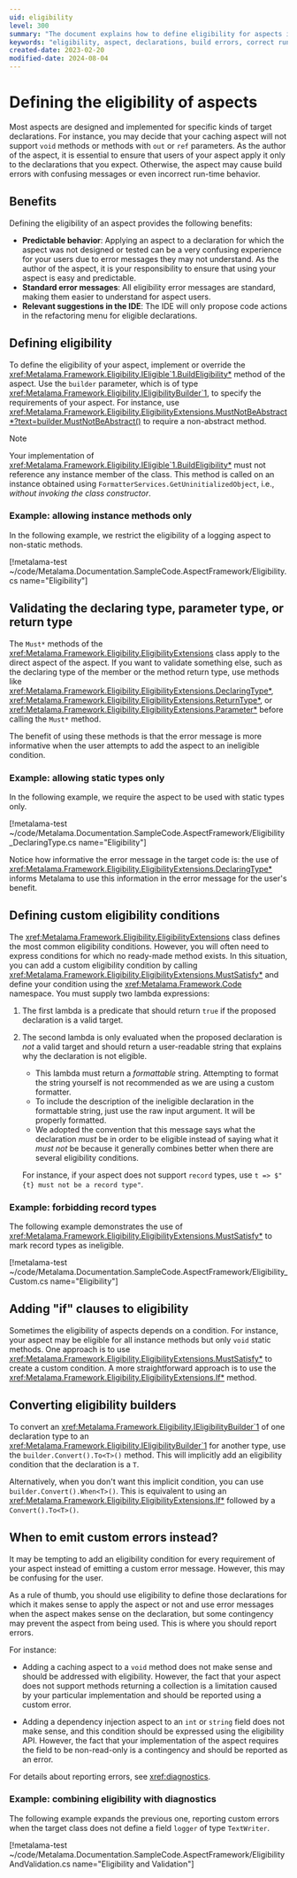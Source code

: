 ```yaml
---
uid: eligibility
level: 300
summary: "The document explains how to define eligibility for aspects in code, ensuring predictable behavior, standard error messages, and relevant IDE suggestions. It provides examples and discusses benefits, custom eligibility conditions, eligibility builders, and when to emit custom errors."
keywords: "eligibility, aspect, declarations, build errors, correct run-time behavior, Metalama.Framework.Eligibility, eligibility conditions, IEligibilityBuilder, MustSatisfy, custom errors"
created-date: 2023-02-20
modified-date: 2024-08-04
---
```


# Defining the eligibility of aspects

Most aspects are designed and implemented for specific kinds of target declarations. For instance, you may decide that your caching aspect will not support `void` methods or methods with `out` or `ref` parameters. As the author of the aspect, it is essential to ensure that users of your aspect apply it only to the declarations that you expect. Otherwise, the aspect may cause build errors with confusing messages or even incorrect run-time behavior.

## Benefits

Defining the eligibility of an aspect provides the following benefits:

* **Predictable behavior**: Applying an aspect to a declaration for which the aspect was not designed or tested can be a very confusing experience for your users due to error messages they may not understand. As the author of the aspect, it is your responsibility to ensure that using your aspect is easy and predictable.
* **Standard error messages**: All eligibility error messages are standard, making them easier to understand for aspect users.
* **Relevant suggestions in the IDE**: The IDE will only propose code actions in the refactoring menu for eligible declarations.

## Defining eligibility

To define the eligibility of your aspect, implement or override the <xref:Metalama.Framework.Eligibility.IEligible`1.BuildEligibility*> method of the aspect. Use the `builder` parameter, which is of type <xref:Metalama.Framework.Eligibility.IEligibilityBuilder`1>, to specify the requirements of your aspect. For instance, use <xref:Metalama.Framework.Eligibility.EligibilityExtensions.MustNotBeAbstract*?text=builder.MustNotBeAbstract()> to require a non-abstract method.

>[!NOTE]
> Your implementation of <xref:Metalama.Framework.Eligibility.IEligible`1.BuildEligibility*> must not reference any instance member of the class. This method is called on an instance obtained using `FormatterServices.GetUninitializedObject`, i.e., _without invoking the class constructor_.

### Example: allowing instance methods only

In the following example, we restrict the eligibility of a logging aspect to non-static methods.

[!metalama-test  ~/code/Metalama.Documentation.SampleCode.AspectFramework/Eligibility.cs name="Eligibility"]

## Validating the declaring type, parameter type, or return type

The `Must*` methods of the <xref:Metalama.Framework.Eligibility.EligibilityExtensions> class apply to the direct aspect of the aspect. If you want to validate something else, such as the declaring type of the member or the method return type, use methods like <xref:Metalama.Framework.Eligibility.EligibilityExtensions.DeclaringType*>, <xref:Metalama.Framework.Eligibility.EligibilityExtensions.ReturnType*>, or <xref:Metalama.Framework.Eligibility.EligibilityExtensions.Parameter*> before calling the `Must*` method.

The benefit of using these methods is that the error message is more informative when the user attempts to add the aspect to an ineligible condition.

### Example: allowing static types only

In the following example, we require the aspect to be used with static types only.

[!metalama-test  ~/code/Metalama.Documentation.SampleCode.AspectFramework/Eligibility_DeclaringType.cs name="Eligibility"]

Notice how informative the error message in the target code is: the use of <xref:Metalama.Framework.Eligibility.EligibilityExtensions.DeclaringType*> informs Metalama to use this information in the error message for the user's benefit.

## Defining custom eligibility conditions

The <xref:Metalama.Framework.Eligibility.EligibilityExtensions> class defines the most common eligibility conditions. However, you will often need to express conditions for which no ready-made method exists. In this situation, you can add a custom eligibility condition by calling <xref:Metalama.Framework.Eligibility.EligibilityExtensions.MustSatisfy*> and define your condition using the <xref:Metalama.Framework.Code> namespace. You must supply two lambda expressions:

1. The first lambda is a predicate that should return `true` if the proposed declaration is a valid target.
2. The second lambda is only evaluated when the proposed declaration is _not_ a valid target and should return a user-readable string that explains why the declaration is not eligible.

    * This lambda must return a _formattable_ string. Attempting to format the string yourself is not recommended as we are using a custom formatter.
    * To include the description of the ineligible declaration in the formattable string, just use the raw input argument. It will be properly formatted.
    * We adopted the convention that this message says what the declaration _must_ be in order to be eligible instead of saying what it _must not_ be because it generally combines better when there are several eligibility conditions.

    For instance, if your aspect does not support `record` types, use `t => $"{t} must not be a record type"`.

### Example: forbidding record types

The following example demonstrates the use of <xref:Metalama.Framework.Eligibility.EligibilityExtensions.MustSatisfy*> to mark record types as ineligible.

[!metalama-test  ~/code/Metalama.Documentation.SampleCode.AspectFramework/Eligibility_Custom.cs name="Eligibility"]


## Adding "if" clauses to eligibility

Sometimes the eligibility of aspects depends on a condition. For instance, your aspect may be eligible for all instance methods but only `void` static methods. One approach is to use <xref:Metalama.Framework.Eligibility.EligibilityExtensions.MustSatisfy*> to create a custom condition. A more straightforward approach is to use the <xref:Metalama.Framework.Eligibility.EligibilityExtensions.If*> method.


## Converting eligibility builders

To convert an <xref:Metalama.Framework.Eligibility.IEligibilityBuilder`1> of one declaration type to an <xref:Metalama.Framework.Eligibility.IEligibilityBuilder`1> for another type, use the `builder.Convert().To<T>()` method. This will implicitly add an eligibility condition that the declaration is a `T`.

Alternatively, when you don't want this implicit condition, you can use `builder.Convert().When<T>()`. This is equivalent to using an <xref:Metalama.Framework.Eligibility.EligibilityExtensions.If*> followed by a `Convert().To<T>()`.


## When to emit custom errors instead?

It may be tempting to add an eligibility condition for every requirement of your aspect instead of emitting a custom error message. However, this may be confusing for the user.

As a rule of thumb, you should use eligibility to define those declarations for which it makes sense to apply the aspect or not and use error messages when the aspect makes sense on the declaration, but some contingency may prevent the aspect from being used. This is where you should report errors.

For instance:

* Adding a caching aspect to a `void` method does not make sense and should be addressed with eligibility. However, the fact that your aspect does not support methods returning a collection is a limitation caused by your particular implementation and should be reported using a custom error.

* Adding a dependency injection aspect to an `int` or `string` field does not make sense, and this condition should be expressed using the eligibility API. However, the fact that your implementation of the aspect requires the field to be non-read-only is a contingency and should be reported as an error.

For details about reporting errors, see <xref:diagnostics>.

### Example: combining eligibility with diagnostics

The following example expands the previous one, reporting custom errors when the target class does not define a field `logger` of type `TextWriter`.

[!metalama-test ~/code/Metalama.Documentation.SampleCode.AspectFramework/EligibilityAndValidation.cs name="Eligibility and Validation"]



